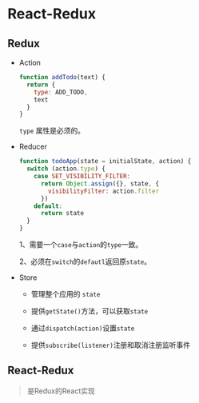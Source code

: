# React-Redux

## Redux

  * Action
    ```js
    function addTodo(text) {
      return {
        type: ADD_TODO,
        text
      }
    }
    ```
    `type` 属性是必须的。

  * Reducer
    ```js
    function todoApp(state = initialState, action) {
      switch (action.type) {
        case SET_VISIBILITY_FILTER:
          return Object.assign({}, state, {
            visibilityFilter: action.filter
          })
        default:
          return state
      }
    }
    ```
    1、需要一个`case`与`action`的`type`一致。

    2、必须在`switch`的`defautl`返回原`state`。

  * Store
    
    * 管理整个应用的 `state`

    * 提供`getState()`方法，可以获取`state`

    * 通过`dispatch(action)`设置`state`

    * 提供`subscribe(listener)`注册和取消注册监听事件

## React-Redux

  > 是Redux的React实现

  